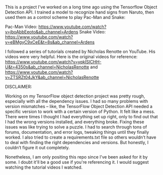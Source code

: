This is a project I've worked on a long time ago using the Tensorflow Object Detection API.
I trained a model to recognize hand signs from Naruto, then used them as a control scheme to play Pac-Man and Snake: 

Pac-Man Video: https://www.youtube.com/watch?v=jboAbbEeoto&ab_channel=Ardens 
Snake Video: https://www.youtube.com/watch?v=eBMgyC9xCeE&t=8s&ab_channel=Ardens

I followed a series of tutorials created by Nicholas Renotte on YouTube. His videos were very helpful.
Here is the original videos for reference: https://www.youtube.com/watch?v=yqkISICHH-U&t=4350s&ab_channel=NicholasRenotte and https://www.youtube.com/watch?v=ZTSRZt04JkY&ab_channel=NicholasRenotte

DISCLAIMER: 

Working on my TensorFlow object detection project was pretty rough, especially with all the dependency issues. 
I had so many problems with version mismatches – like, the TensorFlow Object Detection API needed a specific version to work with a certain version of Python. It felt like a mess.
There were times I thought I had everything set up right, only to find out that I had the wrong versions installed, and everything broke.
Fixing these issues was like trying to solve a puzzle. I had to search through tons of forums, documentation, and error logs, tweaking things until they finally worked.
I also tried to create a requirements.txt file so others wouldn’t have to deal with finding the right dependencies and versions. But honestly, I couldn’t figure it out completely.

Nonetheless, I am only positing this repo since I've been asked for it by some.
I doubt it'll be a good use if you're referencing it. I would suggest watching the tutorial videos I watched.
